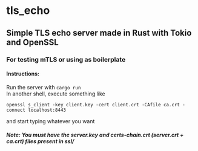 # tls_echo
## Simple TLS echo server made in Rust with Tokio and OpenSSL
### For testing mTLS or using as boilerplate
#### Instructions:
Run the server with `cargo run`
<br/>
In another shell, execute something like
```
openssl s_client -key client.key -cert client.crt -CAfile ca.crt -connect localhost:8443
```
and start typing whatever you want
##### Note: You must have the server.key and certs-chain.crt (server.crt + ca.crt) files present in ssl/
